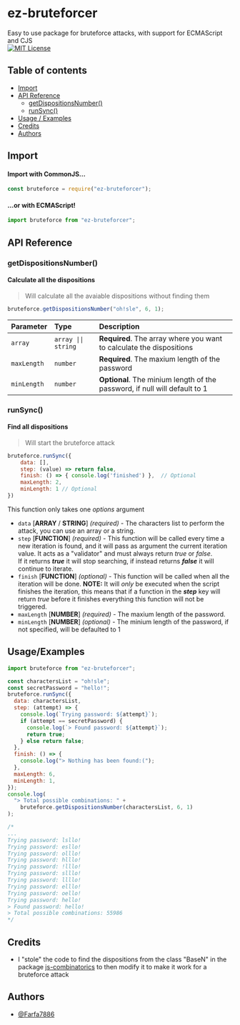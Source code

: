 # ez-bruteforcer

Easy to use package for bruteforce attacks, with support for ECMAScript and CJS<br />
[![MIT License](https://img.shields.io/badge/License-MIT-green.svg)](https://choosealicense.com/licenses/mit/)

## Table of contents

- [Import](#import)
- [API Reference](#api-reference)
  - [getDispositionsNumber()](#getdispositionsnumber)
  - [runSync()](#runsync)
- [Usage / Examples](#usageexamples)
- [Credits](#credits)
- [Authors](#authors)

## Import

#### Import with CommonJS...

```javascript
const bruteforce = require("ez-bruteforcer");
```

#### ...or with ECMAScript!

```javascript
import bruteforce from "ez-bruteforcer";
```

## API Reference

### getDispositionsNumber()

#### Calculate all the dispositions

> Will calculate all the avaiable dispositions without finding them

```javascript
bruteforce.getDispositionsNumber("oh!sle", 6, 1);
```

| Parameter   | Type                | Description                                                                |
| :---------- | :------------------ | :------------------------------------------------------------------------- |
| `array`     | `array \|\| string` | **Required**. The array where you want to calculate the dispositions       |
| `maxLength` | `number`            | **Required**. The maxium length of the password                            |
| `minLength` | `number`            | **Optional**. The minium length of the password, if null will default to 1 |

### runSync()

#### Find all dispositions

> Will start the bruteforce attack

```javascript
bruteforce.runSync({
    data: [],
    step: (value) => return false,
    finish: () => { console.log('finished') },  // Optional
    maxLength: 2,
    minLength: 1 // Optional
})
```

This function only takes one _options_ argument

- `data` [**ARRAY** / **STRING**] _(required)_ - The characters list to perform the attack, you can use an array or a string.
- `step` [**FUNCTION**] _(required)_ - This function will be called every time a new iteration is found, and it will pass as argument the current iteration value. It acts as a "validator" and must always return _true_ or _false_.<br /> If it returns **_true_** it will stop searching, if instead returns **_false_** it will continue to iterate.
- `finish` [**FUNCTION**] _(optional)_ - This function will be called when all the iteration will be done. **NOTE:** It will _only_ be executed when the script finishes the iteration, this means that if a function in the **_step_** key will return _true_ before it finishes everything this function will not be triggered.
- `maxLength` [**NUMBER**] _(required)_ - The maxium length of the password.
- `minLength` [**NUMBER**] _(optional)_ - The minium length of the password, if not specified, will be defaulted to 1

## Usage/Examples

```javascript
import bruteforce from "ez-bruteforcer";

const charactersList = "oh!sle";
const secretPassword = "hello!";
bruteforce.runSync({
  data: charactersList,
  step: (attempt) => {
    console.log(`Trying password: ${attempt}`);
    if (attempt == secretPassword) {
      console.log(`> Found password: ${attempt}`);
      return true;
    } else return false;
  },
  finish: () => {
    console.log("> Nothing has been found:(");
  },
  maxLength: 6,
  minLength: 1,
});
console.log(
  "> Total possible combinations: " +
    bruteforce.getDispositionsNumber(charactersList, 6, 1)
);

/*
...
Trying password: lsllo!
Trying password: esllo!
Trying password: olllo!
Trying password: hlllo!
Trying password: !lllo!
Trying password: slllo!
Trying password: llllo!
Trying password: elllo!
Trying password: oello!
Trying password: hello!
> Found password: hello!
> Total possible combinations: 55986
*/
```

## Credits

- I "stole" the code to find the dispositions from the class "BaseN" in the package [js-combinatorics](https://www.npmjs.com/package/js-combinatorics) to then modify it to make it work for a bruteforce attack

## Authors

- [@Farfa7886](https://github.com/Farfa7886)
